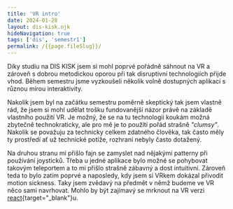 ```yaml
---
title: 'VR intro'
date: 2024-01-28
layout: dis-kisk.njk
hideNavigation: true
tags: ['dis', 'semestr1']
permalink: /{{page.fileSlug}}/
---
```

Díky studiu na DIS KISK jsem si mohl poprvé pořádně sáhnout na VR a zároveň s dobrou metodickou oporou při tak disruptivní technologiích přijde vhod. Během semestru jsme vyzkoušeli několik volně dostupných aplikací s různou mírou interaktivity.

Nakolik jsem byl na začátku semestru poměrně skeptický tak jsem vlastně rád, že jsem si mohl udělat trošku fundovanější názor právě na základě vlastního použití VR. Je možný, že se na tu technologii koukám možná zbytečně technokraticky, ale pro mě je to použítí pořád strašně _"clumsy"_. Nakolik se považuju za technicky celkem zdatného člověka, tak často měly ty prostředí ať už technické potíže, rozhraní nebyly často dotažený.

Na druhou stranu mi přišlo fajn se zamyslet nad nějakými patterny při používání joysticků. Třeba u jedné aplikace bylo možné se pohybovat takovým teleportem a to mi přišlo strašně zábavný a dost intuitivní. Zároveň teda to bylo zatím poprvé a naposledy, kdy jsem si VRkem dokázal přivodit motion sickness. Taky jsem zvědavý na předmět v němž budeme ve VR něco sami navrhovat. Mohlo by být zajímavý se mrknout na VR verzi [react](https://github.com/facebook/react){target="_blank"}u.